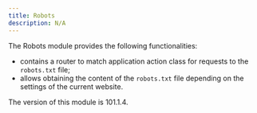 ```yaml
---
title: Robots
description: N/A
---
```


The Robots module provides the following functionalities:

* contains a router to match application action class for requests to the `robots.txt` file;
* allows obtaining the content of the `robots.txt` file depending on the settings of the current website.

<InlineAlert slots="text" />
The version of this module is 101.1.4.

